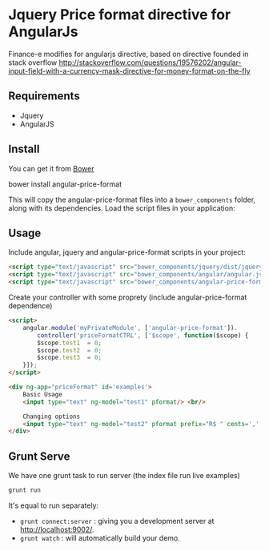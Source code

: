 # Jquery Price format directive for AngularJs

Finance-e modifies for angularjs directive, based on directive founded in stack overflow
http://stackoverflow.com/questions/19576202/angular-input-field-with-a-currency-mask-directive-for-money-format-on-the-fly

## Requirements

- Jquery
- AngularJS

## Install


You can get it from [Bower](http://bower.io/)

bower install angular-price-format

This will copy the angular-price-format files into a `bower_components` folder, along with its dependencies. Load the script files in your application:

## Usage

Include angular, jquery and angular-price-format scripts in your project:
```html
<script type="text/javascript" src="bower_components/jquery/dist/jquery.min.js"></script>
<script type="text/javascript" src="bower_components/angular/angular.js"></script>
<script type="text/javascript" src="bower_components/angular-price-format/dist/angular-price-format.min.js"></script>
```

Create your controller with some proprety (include angular-price-format dependence)
```html
<script>
    angular.module('myPrivateModule', ['angular-price-format']).
        controller('priceFormatCTRL', ['$scope', function($scope) {
        $scope.test1  = 0;
        $scope.test2  = 0;
        $scope.test3  = 0;
    }]);
</script>

<div ng-app="priceFormat" id='examples'>
    Basic Usage
    <input type="text" ng-model="test1" pformat/> <br/>

    Changing options
    <input type="text" ng-model="test2" pformat prefix="R$ " cents=',' thousands='.'/>
</div>
```

## Grunt Serve
We have one grunt task to run server (the index file run live examples)

```sh
grunt run
```

It's equal to run separately:

* `grunt connect:server` : giving you a development server at [http://localhost:9002/](http://localhost:9002/).
* `grunt watch` : will automatically build your demo.
